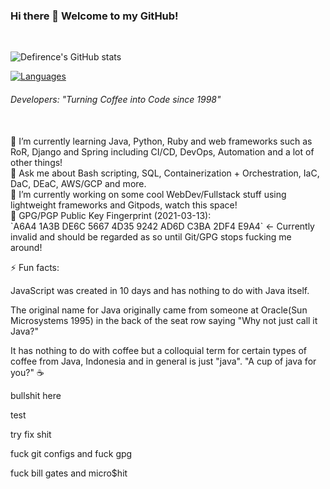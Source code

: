 ### Hi there 👋 Welcome to my GitHub!
<br>

![Defirence's GitHub stats](https://github-readme-stats.vercel.app/api?username=defirence&show_icons=true&theme=dark)

[![Languages](https://github-readme-stats.vercel.app/api/top-langs/?username=defirence&layout=compact&theme=dark)](https://github.com/anuraghazra/github-readme-stats)

###### Developers: "Turning Coffee into Code since 1998"
<br>
🌱 I’m currently learning Java, Python, Ruby and web frameworks such as RoR, Django and Spring including CI/CD, DevOps, Automation and a lot of other things!
<br>
💬 Ask me about Bash scripting, SQL, Containerization + Orchestration, IaC, DaC, DEaC, AWS/GCP and more.
<br>
🔭 I’m currently working on some cool WebDev/Fullstack stuff using lightweight frameworks and Gitpods, watch this space!
<br>
🔑 GPG/PGP Public Key Fingerprint (2021-03-13): 
<br>
`A6A4 1A3B DE6C 5667 4D35  9242 AD6D C3BA 2DF4 E9A4` <- Currently invalid and should be regarded as so until Git/GPG stops fucking me around!
<br>

⚡ Fun facts:

JavaScript was created in 10 days and has nothing to do with Java itself.

The original name for Java originally came from someone at Oracle(Sun Microsystems 1995) in the back of the seat row saying "Why not just call it Java?" 

It has nothing to do with coffee but a colloquial term for certain types of coffee from Java, Indonesia and in general is just "java". "A cup of java for you?" ☕

bullshit here

test

try fix shit

fuck git configs and fuck gpg

fuck bill gates and micro$hit
